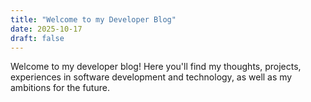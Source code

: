 ```yaml
---
title: "Welcome to my Developer Blog"
date: 2025-10-17
draft: false
---
```


Welcome to my developer blog! Here you'll find my thoughts, projects, experiences in software
development and technology, as well as my ambitions for the future.

